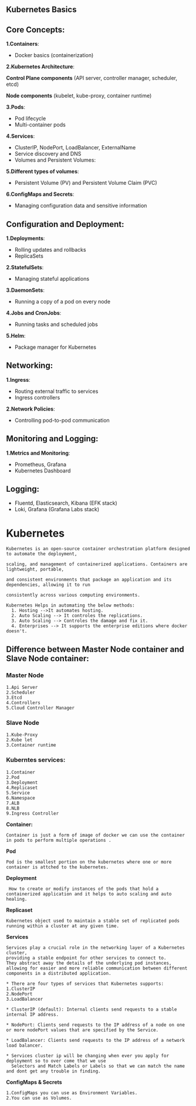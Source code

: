 ## Kubernetes Basics 

## Core Concepts:
**1.Containers**:
* Docker basics (containerization)
  
**2.Kubernetes Architecture**:

**Control Plane components** (API server, controller manager, scheduler, etcd)

**Node components** (kubelet, kube-proxy, container runtime)

**3.Pods**:
* Pod lifecycle
* Multi-container pods
  
**4.Services**:
* ClusterIP, NodePort, LoadBalancer, ExternalName
* Service discovery and DNS
* Volumes and Persistent Volumes:

**5.Different types of volumes**:
* Persistent Volume (PV) and Persistent Volume Claim (PVC)
  
**6.ConfigMaps and Secrets**:
* Managing configuration data and sensitive information
  
## Configuration and Deployment:
**1.Deployments**:
* Rolling updates and rollbacks
* ReplicaSets
  
**2.StatefulSets**:
* Managing stateful applications
  
**3.DaemonSets**:
* Running a copy of a pod on every node

**4.Jobs and CronJobs**:
* Running tasks and scheduled jobs
  
**5.Helm**:
* Package manager for Kubernetes
  
## Networking:

**1.Ingress**:
* Routing external traffic to services
* Ingress controllers
  
**2.Network Policies**:
* Controlling pod-to-pod communication

## Monitoring and Logging:
**1.Metrics and Monitoring**:
* Prometheus, Grafana
* Kubernetes Dashboard
  
## Logging:
* Fluentd, Elasticsearch, Kibana (EFK stack)
* Loki, Grafana (Grafana Labs stack)

 
# Kubernetes 
```
Kubernetes is an open-source container orchestration platform designed to automate the deployment,

scaling, and management of containerized applications. Containers are lightweight, portable,

and consistent environments that package an application and its dependencies, allowing it to run

consistently across various computing environments.
```
```
Kubernetes Helps in automating the below methods:
  1. Hosting -->It automates hosting.
  2. Auto Scaling --> It controles the replications.
  3. Auto Scaling --> Controles the damage and fix it.
  4. Enterprises --> It supports the enterprise editions where docker doesn't.
```
## Difference between Master Node container and Slave Node container:

### Master Node
```
1.Api Server
2.Scheduler
3.Etcd
4.Controllers
5.Cloud Controller Manager
```
### Slave Node
```
1.Kube-Proxy
2.Kube let
3.Container runtime
```
### Kuberntes services:
```
1.Container
2.Pod
3.Deployment
4.Replicaset
5.Service
6.Namespace
7.ALB
8.NLB
9.Ingress Controller
```
**Container:**
```
Container is just a form of image of docker we can use the container in pods to perform multiple operations .
```
**Pod**
```
Pod is the smallest portion on the kubernetes where one or more container is attched to the kubernetes.
```
**Deployment**
```
 How to create or modify instances of the pods that hold a containerized application and it helps to auto scaling and auto healing.
```
**Replicaset**
```
Kubernetes object used to maintain a stable set of replicated pods running within a cluster at any given time.
```
**Services**
```
Services play a crucial role in the networking layer of a Kubernetes cluster,
providing a stable endpoint for other services to connect to.
They abstract away the details of the underlying pod instances,
allowing for easier and more reliable communication between different components in a distributed application.

* There are four types of services that Kubernetes supports:
1.ClusterIP
2.NodePort
3.LoadBalancer

* ClusterIP (default): Internal clients send requests to a stable internal IP address.

* NodePort: Clients send requests to the IP address of a node on one or more nodePort values that are specified by the Service.

* LoadBalancer: Clients send requests to the IP address of a network load balancer.

* Services cluster ip will be changing when ever you apply for deployment so to over come that we use
  Selectors and Match Labels or Labels so that we can match the name and dont get any trouble in finding.
```
**ConfigMaps & Secrets**
```
1.ConfigMaps you can use as Environment Variables.
2.You can use as Volumes.
```
